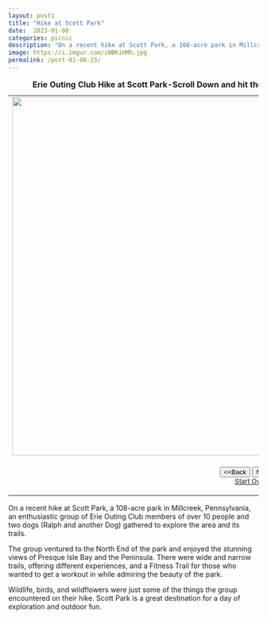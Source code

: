 ```yaml
---
layout: post1
title: "Hike at Scott Park"
date:  2023-01-08
categories: picnic
description: "On a recent hike at Scott Park, a 108-acre park in Millcreek, Pennsylvania, an enthusiastic group of Erie Outing Club members of over 10 people and two dogs (Ralph and another Dog) gathered to explore the area and its trails."
image: https://i.imgur.com/iWBKiHMh.jpg
permalink: /post-01-08-23/
---
```



<table border="0" cellpadding="0">
  <caption><strong>Erie Outing Club Hike at Scott Park-Scroll Down and hit the Next button to view slide show,read the story below.</strong></caption>
  <tr>
    <td width="100%"><img src="https://i.imgur.com/iWBKiHMh.jpg" width="960" height="720" class="responsive" name="photoslider"></td>
  </tr>
  <tr>
    <td width="100%"><form method="POST" name="rotater">
      <div align="center"><center><p><script language="JavaScript1.1">
var photos=new Array()
var which=0

/*Change the below variables to reference your own images. You may have as many images in the slider as you wish*/
photos[0]="https://i.imgur.com/iWBKiHMh.jpg"
photos[1]="https://i.imgur.com/jXJT4uwh.jpg"
photos[2]="https://i.imgur.com/VI9OTmRh.jpg"


function backward(){
if (which>0){
window.status=''
which--
document.images.photoslider.src=photos[which]
}
}

function forward(){
if (which<photos.length-1){
which++
document.images.photoslider.src=photos[which]
}
else window.status='End of gallery'
}
</script><input type="button" value="&lt;&lt;Back" name="B2"
      onClick="backward()"> <input type="button" value="Next&gt;&gt;" name="B1"
      onClick="forward()"><br>
      <a href="#" onClick="which=1;backward();return false"><small>Start Over</small></a></p>
      </center></div>
    </form>
    </td>
  </tr>
</table>
<p>On a recent hike at Scott Park, a 108-acre park in Millcreek, Pennsylvania, an enthusiastic group of Erie Outing Club members of over 10 people and two dogs (Ralph and another Dog) gathered to explore the area and its trails.</p>

 <p>The group ventured to the North End of the park and enjoyed the stunning views of Presque Isle Bay and the Peninsula. There were wide and narrow trails, offering different experiences, and a Fitness Trail for those who wanted to get a workout in while admiring the beauty of the park.</p> 

<p>Wildlife, birds, and wildflowers were just some of the things the group encountered on their hike. Scott Park is a great destination for a day of exploration and outdoor fun.</p>







 
<br>
<br>
